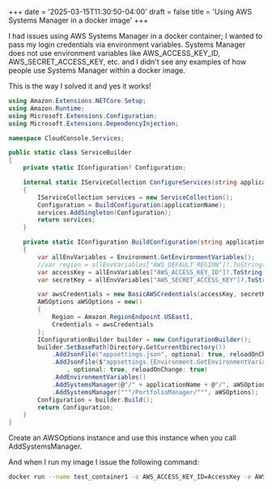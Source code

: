 +++
date = '2025-03-15T11:30:50-04:00'
draft = false
title = 'Using AWS Systems Manager in a docker image'
+++

I had issues using AWS Systems Manager in a docker container; I wanted to pass my login credentials via environment variables. Systems Manager does not use environment variables like AWS_ACCESS_KEY_ID,  AWS_SECRET_ACCESS_KEY, etc. and I didn't see any examples of how people use Systems Manager within a docker image.  

This is the way I solved it and yes it works!
```cs
using Amazon.Extensions.NETCore.Setup;
using Amazon.Runtime;
using Microsoft.Extensions.Configuration;
using Microsoft.Extensions.DependencyInjection;

namespace CloudConsole.Services;

public static class ServiceBuilder
{
    private static IConfiguration? Configuration;

    internal static IServiceCollection ConfigureServices(string applicationName)
    {
        IServiceCollection services = new ServiceCollection();
        Configuration = BuildConfiguration(applicationName);
        services.AddSingleton(Configuration);
        return services;
    }

    private static IConfiguration BuildConfiguration(string applicationName)
    {
        var allEnvVariables = Environment.GetEnvironmentVariables();
        //var region = allEnvVariables["AWS_DEFAULT_REGION"]?.ToString() ?? string.Empty;
        var accessKey = allEnvVariables["AWS_ACCESS_KEY_ID"]?.ToString() ?? string.Empty;
        var secretKey = allEnvVariables["AWS_SECRET_ACCESS_KEY"]?.ToString() ?? string.Empty;

        var awsCredentials = new BasicAWSCredentials(accessKey, secretKey);
        AWSOptions aWSOptions = new()
        {
            Region = Amazon.RegionEndpoint.USEast1,
            Credentials = awsCredentials
        };
        IConfigurationBuilder builder = new ConfigurationBuilder();
        builder.SetBasePath(Directory.GetCurrentDirectory())
            .AddJsonFile("appsettings.json", optional: true, reloadOnChange: true)
            .AddJsonFile($"appsettings.{Environment.GetEnvironmentVariable("ASPNETCORE_ENVIRONMENT") ?? "Production"}.json"
                , optional: true, reloadOnChange: true)
            .AddEnvironmentVariables()
            .AddSystemsManager(@"/" + applicationName + @"/", aWSOptions, TimeSpan.FromMinutes(5))
            .AddSystemsManager("""/PortfolioManager/""", aWSOptions);
        Configuration = builder.Build();
        return Configuration;
    }
}
```

Create an AWSOptions instance and use this instance when you call AddSystemsManager.

And when I run my image I issue the following command:
```sh
docker run --name test_container1 -e AWS_ACCESS_KEY_ID=AccessKey -e AWS_SECRET_ACCESS_KEY=SecretKey test_image3
```
